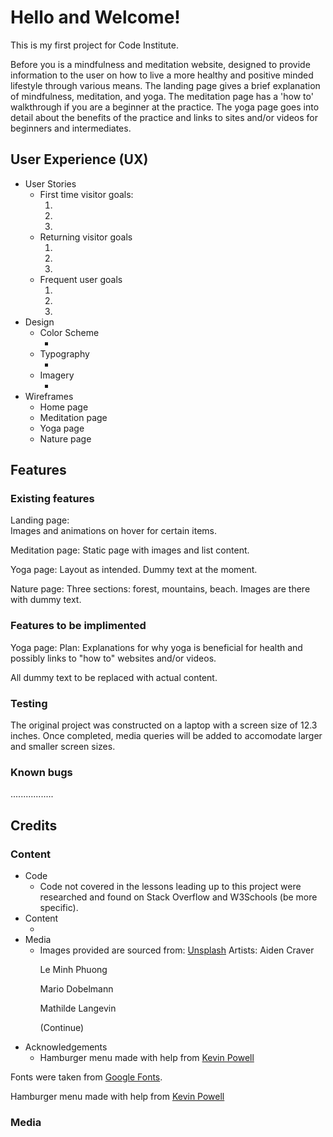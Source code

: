 # Hello and Welcome!

This is my first project for Code Institute. 

Before you is a mindfulness and meditation website, designed to provide information to the user on how to live a more healthy and positive minded lifestyle through various means. The landing page gives a brief explanation of mindfulness, meditation, and yoga. The meditation page has a 'how to' walkthrough if you are a beginner at the practice. The yoga page goes into detail about the benefits of the practice and links to sites and/or videos for beginners and intermediates. 

## User Experience (UX)

<ul>
    <li>User Stories
        <ul>
            <li>First time visitor goals:
                <ol>
                    <li></li>
                    <li></li>
                    <li></li>
                </ol>
            </li>
            <li>Returning visitor goals
                <ol>
                    <li></li>
                    <li></li>
                    <li></li>
                </ol>
            </li>
            <li>Frequent user goals
                <ol>
                    <li></li>
                    <li></li>
                    <li></li>
                </ol>
            </li>
        </ul>
    </li>
    <li>Design
        <ul>
            <li>Color Scheme
                <ul>
                    <li></li>
                </ul>
            </li>
            <li>Typography
                <ul>
                    <li></li>
                </ul>
            </li>
            <li>Imagery
                <ul>
                    <li></li>
                </ul>
            </li>
        </ul>
    </li>
    <li>Wireframes
        <ul>
            <li>Home page</li>
            <li>Meditation page</li>
            <li>Yoga page</li>
            <li>Nature page</li>
        </ul>
    </li>
</ul>

## Features

### Existing features

Landing page:  
Images and animations on hover for certain items.

Meditation page: 
Static page with images and list content.

Yoga page:
Layout as intended. Dummy text at the moment.

Nature page:
Three sections: forest, mountains, beach. 
Images are there with dummy text.

### Features to be implimented

Yoga page:
Plan:
Explanations for why yoga is beneficial for health and possibly links to "how to" websites and/or videos.

All dummy text to be replaced with actual content.


### Testing

The original project was constructed on a laptop with a screen size of 12.3 inches. Once completed, media queries will be added to accomodate larger and smaller screen sizes.

### Known bugs
.................

## Credits 

### Content
<ul>
    <li>Code
        <ul>
            <li>Code not covered in the lessons leading up to this project were researched and found on Stack Overflow and W3Schools (be more specific).</li>
        </ul>
    </li>
    <li>Content
        <ul>
            <li></li>
        </ul>
    </li>
    <li>Media
        <ul>
            <li> Images provided are sourced from:
<a href='https://unsplash.com' target="_blank">Unsplash</a>
Artists: 
Aiden Craver

Le Minh Phuong

Mario Dobelmann

Mathilde Langevin

(Continue)</li>
        </ul>
    </li>
    <li>Acknowledgements
        <ul>
            <li>Hamburger menu made with help from <a href='https://www.youtube.com/watch?v=8QKOaTYvYUA&ab_channel=KevinPowell' target="_blank">Kevin Powell</a></li>
        </ul>
    </li>
</ul>




Fonts were taken from <a href='https://fonts.google.com/' target='_blank'>Google Fonts</a>.

Hamburger menu made with help from <a href='https://www.youtube.com/watch?v=8QKOaTYvYUA&ab_channel=KevinPowell' target="_blank">Kevin Powell</a>

### Media

